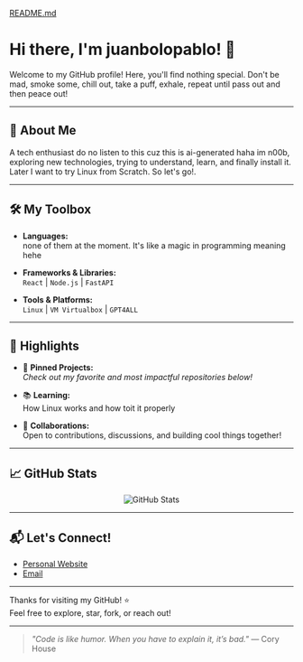 [README.md](https://github.com/user-attachments/files/22315205/README_Version5.md)
# Hi there, I'm juanbolopablo! 👋

Welcome to my GitHub profile! Here, you'll find nothing special. Don't be mad, smoke some, chill out, take a puff, exhale, repeat until pass out and then peace out!

---

## 🚀 About Me

A tech enthusiast do no listen to this cuz this is ai-generated haha im n00b, exploring new technologies, trying to understand, learn, and finally install it. Later I want to try Linux from Scratch. So let's go!.

---

## 🛠️ My Toolbox

- **Languages:**  
  none of them at the moment. It's like a magic in programming meaning hehe

- **Frameworks & Libraries:**  
  `React` | `Node.js` | `FastAPI`

- **Tools & Platforms:**  
  `Linux` | `VM Virtualbox` | `GPT4ALL`

---

## 🌟 Highlights

- 🚧 **Pinned Projects:**  
  _Check out my favorite and most impactful repositories below!_

- 📚 **Learning:**  
  How Linux works and how toit it properly

- 🤝 **Collaborations:**  
  Open to contributions, discussions, and building cool things together!

---

## 📈 GitHub Stats

<p align="center">
  <img src="https://github-readme-stats.vercel.app/api?username=juanbolopablo&show_icons=true&theme=radical" alt="GitHub Stats" />
</p>

---

## 📬 Let's Connect!

- [Personal Website](https://wiki.archlinux.org/)
- [Email](mailto:juanbolopablo@gmail.com)

---

Thanks for visiting my GitHub! ⭐️  
Feel free to explore, star, fork, or reach out!

---

> _"Code is like humor. When you have to explain it, it’s bad."_ — Cory House
